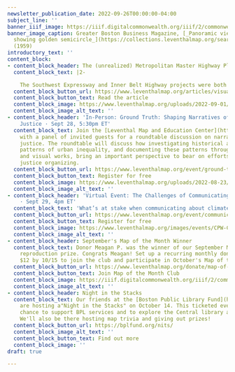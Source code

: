 ```yaml
---
newsletter_publication_date: 2022-09-26T00:00:00-04:00
subject_line: ''
banner_iiif_image: https://iiif.digitalcommonwealth.org/iiif/2/commonwealth:fn107c18s/46,1100,4833,876/full/0/default.jpg
banner_image_caption: Greater Boston Business Magazine, [_Panoramic view of Boston
  showing golden semicircle_](https://collections.leventhalmap.org/search/commonwealth:fn107c17h)
  (1959)
introductory_text: ''
content_block:
- content_block_header: The (unrealized) Metropolitan Master Highway Plan of 1948
  content_block_text: |2-

    The Southwest Expressway and Inner Belt Highway projects were both proposed in the Master Highway Plan for the Boston Metropolitan Area in 1948. Designed to cut through densely-populated areas inside and outside of Boston, both projects were eventually halted and abandoned in the early 1970s.
  content_block_button_url: https://www.leventhalmap.org/articles/visualizing-change-in-boston-activism-over-time/
  content_block_button_text: Read the article
  content_block_image: https://www.leventhalmap.org/uploads/2022-09-01/masterhighwaypla00char_0015.jpeg
  content_block_image_alt_text: ''
- content_block_header: 'In-Person: Ground Truth: Shaping Narratives of Environmental
    Justice · Sept 28, 5:30pm ET'
  content_block_text: Join the [Leventhal Map and Education Center](https://www.leventhalmap.org/)
    with a panel of invited guests for a roundtable discussion on narratives of environmental
    justice. The roundtable will discuss how investigating historical and present-day
    patterns of urban inequality, and documenting these patterns through narrative
    and visual works, bring an important perspective to bear on efforts for climate
    justice organizing.
  content_block_button_url: https://www.leventhalmap.org/event/ground-truth-shaping-narratives-of-environmental-justice/
  content_block_button_text: Register for free
  content_block_image: https://www.leventhalmap.org/uploads/2022-08-23/risk.jpeg
  content_block_image_alt_text: ''
- content_block_header: 'Virtual Event: The Challenges of Communicating Climate Risk
    · Sept 29, 4pm ET'
  content_block_text: 'What’s at stake when communicating about climate change? '
  content_block_button_url: https://www.leventhalmap.org/event/communicating-climate-risk/
  content_block_button_text: Register for free
  content_block_image: https://www.leventhalmap.org/images/events/CPW-CommClimateRisk.png
  content_block_image_alt_text: ''
- content_block_header: September's Map of the Month Winner
  content_block_text: Donor Meagan P. was the winner of our September Map of the Month
    reproduction prize. Congrats Meagan! Set up a recurring monthly donation of just
    $12 by 10/15 to join the club and participate in October's Map of the Month drawing.
  content_block_button_url: https://www.leventhalmap.org/donate/map-of-the-month/?form=MAPOFTHEMONTH
  content_block_button_text: Join Map of the Month Club
  content_block_image: https://iiif.digitalcommonwealth.org/iiif/2/commonwealth:9s161h003/159,155,9565,6922/1200,/0/default.jpg
  content_block_image_alt_text: ''
- content_block_header: Night in the Stacks
  content_block_text: Our friends at the [Boston Public Library Fund](https://bplfund.org/)
    are hosting a"Night in the Stacks" on October 14. This ticketed event is a great
    chance to support BPL services and to explore the Central library after hours.
    We'll also be there hosting map trivia and giving out prizes!
  content_block_button_url: https://bplfund.org/nits/
  content_block_image_alt_text: ''
  content_block_button_text: Find out more
  content_block_image: ''
draft: true

---
```

